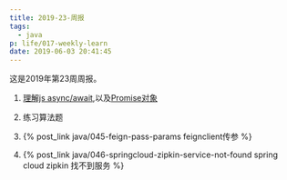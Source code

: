 ```yaml
---
title: 2019-23-周报
tags:
  - java
p: life/017-weekly-learn
date: 2019-06-03 20:41:45
---
```


这是2019年第23周周报。

1. [理解js async/await](https://segmentfault.com/a/1190000007535316),以及[Promise对象](https://developer.mozilla.org/zh-CN/docs/Web/JavaScript/Reference/Global_Objects/Promise)


2. 练习算法题

3. {% post_link java/045-feign-pass-params feignclient传参 %}

4. {% post_link java/046-springcloud-zipkin-service-not-found spring cloud zipkin 找不到服务 %}


